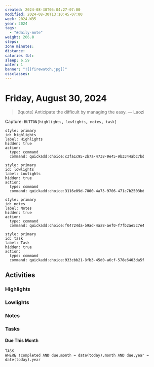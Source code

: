 ```yaml
---
created: 2024-08-30T05:04:27-07:00
modified: 2024-08-30T13:10:45-07:00
week: 2024-W35
year: 2024
tags:
  - "#daily-note"
weight: 266.8
steps: 
zone minutes: 
distance: 
calories (b): 
sleep: 6.59
water: 1
banner: "![[firewatch.jpg]]"
cssclasses: 
---
```

# Friday, August 30, 2024

> [!quote] Anticipate the difficult by managing the easy.
> — Laozi

Capture: `BUTTON[highlights, lowlights, notes, task]`

```meta-bind-button
style: primary
id: highlights
label: Highlights
hidden: true
action:
  type: command
  command: quickadd:choice:c3fa1c95-2b7a-4738-9e45-9b3344abc7bd
```

```meta-bind-button
style: primary
id: lowlights
label: Lowlights
hidden: true
action:
  type: command
  command: quickadd:choice:3116e09d-7000-4a73-9706-471c7b2503bd
```

```meta-bind-button
style: primary
id: notes
label: Notes
hidden: true
action:
  type: command
  command: quickadd:choice:f04724da-b9ad-4aa8-aef0-f7fb2ae5c7e4
```

```meta-bind-button
style: primary
id: task
label: Task
hidden: true
action:
  type: command
  command: quickadd:choice:933cbb21-8fb3-45d0-a6cf-578e6403da5f
```

## Activities

### Highlights
 
### Lowlights

### Notes

### Tasks

#### Due This Month

```dataview
TASK
WHERE !completed AND due.month = date(today).month AND due.year = date(today).year
```